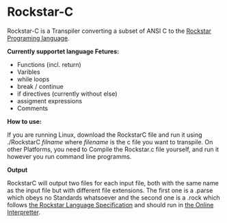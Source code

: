 # Rockstar-C
Rockstar-C is a Transpiler converting a subset of ANSI C to the [Rockstar Programing language](https://codewithrockstar.com/).

**Currently supportet language Fetures:**

* Functions (incl. return)
* Varibles
* while loops
* break / continue
* if directives (currently without else)
* assigment expressions
* Comments

**How to use:**

If you are running Linux, download the RockstarC file and run it using ./RockstarC *filname*
where *filename* is the c file you want to transpile.
On other Platforms, you need to Compile the Rockstar.c file yourself, and run it however you run command line programms.

**Output**

RockstarC will output two files for each input file, both with the same name as the input file but with different file extensions. The first one is a .parse which obeys no Standards whatsoever and the second one is a .rock which follows [the Rockstar Language Specification](https://codewithrockstar.com/docs) and should run in [the Online Interpretter](https://codewithrockstar.com/online).
